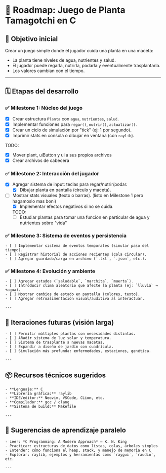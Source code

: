 # 🌱 Roadmap: Juego de Planta Tamagotchi en C

## 🎯 Objetivo inicial
Crear un juego simple donde el jugador cuida una planta en una maceta:
- La planta tiene niveles de agua, nutrientes y salud.
- El jugador puede regarla, nutrirla, podarla y eventualmente trasplantarla.
- Los valores cambian con el tiempo.

---

## 🗓️ Etapas del desarrollo

### ✅ Milestone 1: Núcleo del juego
- [X] Crear estructura `Planta` con `agua`, `nutrientes`, `salud`.
- [X] Implementar funciones para `regar()`, `nutrir()`, `actualizar()`.
- [X] Crear un ciclo de simulación por "tick" (ej: 1 por segundo).
- [X] Imprimir stats en consola o dibujar en ventana (con `raylib`).

TODO:
- [X] Mover plant, uiButton y ui a sus propios archivos
- [X] Crear archivos de cabecera

### ✅ Milestone 2: Interacción del jugador

- [X] Agregar sistema de input: teclas para regar/nutrir/podar.
    - [X] Dibujar planta en pantalla (circulo y maceta).
- [ ] Mostrar stats visuales (texto o barras). (listo en Milestone 1 pero hagamoslo mas boni)
    - [X] Implementar efectos negativos si no se cuida.

    TODO:
    - [ ] Estudiar plantas para tomar una funcion en particular de agua y nutrientes sobre "vida"

### ✅ Milestone 3: Sistema de eventos y persistencia
    - [ ] Implementar sistema de eventos temporales (simular paso del tiempo).
    - [ ] Registrar historial de acciones recientes (cola circular).
    - [ ] Agregar guardado/carga en archivo (`.txt`, `.json`, etc.).

### ✅ Milestone 4: Evolución y ambiente
    - [ ] Agregar estados (`saludable`, `marchita`, `muerta`).
    - [ ] Introducir clima aleatorio que afecte la planta (ej: `lluvia` → +agua).
    - [ ] Mostrar cambios de estado en pantalla (colores, texto).
    - [ ] Agregar retroalimentación visual/auditiva al interactuar.

    ---

## 🔁 Iteraciones futuras (visión larga)
    - [ ] Permitir múltiples plantas con necesidades distintas.
    - [ ] Añadir sistema de luz solar y temperatura.
    - [ ] Sistema de trasplante a nuevas macetas.
    - [ ] Expandir a diseño de jardín con cuadrícula.
    - [ ] Simulación más profunda: enfermedades, estaciones, genética.

    ---

## 📦 Recursos técnicos sugeridos

    - **Lenguaje:** C
    - **Librería gráfica:** raylib
    - **IDE/editor:** Neovim, VSCode, CLion, etc.
    - **Compilador:** gcc / clang
    - **Sistema de build:** Makefile

    ---

## 🧠 Sugerencias de aprendizaje paralelo

    - Leer: *C Programming: A Modern Approach* – K. N. King
    - Practicar: estructuras de datos como listas, colas, árboles simples
    - Entender: cómo funciona el heap, stack, y manejo de memoria en C
    - Explorar: raylib, ejemplos y herramientas como `raygui`, `raudio`, etc.

    ---


